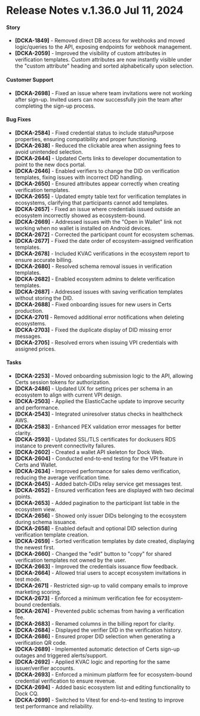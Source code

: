 # Release Notes v.1.36.0 Jul 11, 2024

#### Story

* **\[DCKA-1849]** - Removed direct DB access for webhooks and moved logic/queries to the API, exposing endpoints for webhook management.
* **\[DCKA-2059]** - Improved the visibility of custom attributes in verification templates. Custom attributes are now instantly visible under the "custom attribute" heading and sorted alphabetically upon selection.

#### Customer Support

* **\[DCKA-2698]** - Fixed an issue where team invitations were not working after sign-up. Invited users can now successfully join the team after completing the sign-up process.

#### Bug Fixes

* **\[DCKA-2584]** - Fixed credential status to include statusPurpose properties, ensuring compatibility and proper functioning.
* **\[DCKA-2638]** - Reduced the clickable area when assigning fees to avoid unintended selection.
* **\[DCKA-2644]** - Updated Certs links to developer documentation to point to the new docs portal.
* **\[DCKA-2646]** - Enabled verifiers to change the DID on verification templates, fixing issues with incorrect DID handling.
* **\[DCKA-2650]** - Ensured attributes appear correctly when creating verification templates.
* **\[DCKA-2655]** - Updated empty table text for verification templates in ecosystems, clarifying that participants cannot add templates.
* **\[DCKA-2657]** - Fixed an issue where credentials issued outside an ecosystem incorrectly showed as ecosystem-bound.
* **\[DCKA-2669]** - Addressed issues with the "Open in Wallet" link not working when no wallet is installed on Android devices.
* **\[DCKA-2672]** - Corrected the participant count for ecosystem schemas.
* **\[DCKA-2677]** - Fixed the date order of ecosystem-assigned verification templates.
* **\[DCKA-2678]** - Included KVAC verifications in the ecosystem report to ensure accurate billing.
* **\[DCKA-2680]** - Resolved schema removal issues in verification templates.
* **\[DCKA-2682]** - Enabled ecosystem admins to delete verification templates.
* **\[DCKA-2687]** - Addressed issues with saving verification templates without storing the DID.
* **\[DCKA-2688]** - Fixed onboarding issues for new users in Certs production.
* **\[DCKA-2701]** - Removed additional error notifications when deleting ecosystems.
* **\[DCKA-2703]** - Fixed the duplicate display of DID missing error messages.
* **\[DCKA-2705]** - Resolved errors when issuing VPI credentials with assigned prices.

#### Tasks

* **\[DCKA-2253]** - Moved onboarding submission logic to the API, allowing Certs session tokens for authorization.
* **\[DCKA-2486]** - Updated UX for setting prices per schema in an ecosystem to align with current VPI design.
* **\[DCKA-2503]** - Applied the ElasticCache update to improve security and performance.
* **\[DCKA-2543]** - Integrated uniresolver status checks in healthcheck AWS.
* **\[DCKA-2583]** - Enhanced PEX validation error messages for better clarity.
* **\[DCKA-2593]** - Updated SSL/TLS certificates for dockusers RDS instance to prevent connectivity failures.
* **\[DCKA-2602]** - Created a wallet API skeleton for Dock Web.
* **\[DCKA-2604]** - Conducted end-to-end testing for the VPI feature in Certs and Wallet.
* **\[DCKA-2634]** - Improved performance for sales demo verification, reducing the average verification time.
* **\[DCKA-2645]** - Added batch-DIDs relay service get messages test.
* **\[DCKA-2652]** - Ensured verification fees are displayed with two decimal points.
* **\[DCKA-2653]** - Added pagination to the participant list table in the ecosystem view.
* **\[DCKA-2656]** - Showed only issuer DIDs belonging to the ecosystem during schema issuance.
* **\[DCKA-2658]** - Enabled default and optional DID selection during verification template creation.
* **\[DCKA-2659]** - Sorted verification templates by date created, displaying the newest first.
* **\[DCKA-2660]** - Changed the "edit" button to "copy" for shared verification templates not owned by the user.
* **\[DCKA-2663]** - Improved the credentials issuance flow feedback.
* **\[DCKA-2664]** - Allowed trial users to accept ecosystem invitations in test mode.
* **\[DCKA-2671]** - Restricted sign-up to valid company emails to improve marketing scoring.
* **\[DCKA-2673]** - Enforced a minimum verification fee for ecosystem-bound credentials.
* **\[DCKA-2674]** - Prevented public schemas from having a verification fee.
* **\[DCKA-2683]** - Renamed columns in the billing report for clarity.
* **\[DCKA-2684]** - Displayed the verifier DID in the verification history.
* **\[DCKA-2686]** - Ensured proper DID selection when generating a verification QR code.
* **\[DCKA-2689]** - Implemented automatic detection of Certs sign-up outages and triggered alerts/support.
* **\[DCKA-2692]** - Applied KVAC logic and reporting for the same issuer/verifier accounts.
* **\[DCKA-2693]** - Enforced a minimum platform fee for ecosystem-bound credential verification to ensure revenue.
* **\[DCKA-2694]** - Added basic ecosystem list and editing functionality to Dock CQ.
* **\[DCKA-2699]** - Switched to Vitest for end-to-end testing to improve test performance and reliability.
